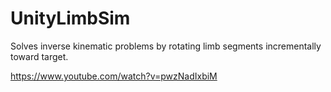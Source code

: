 # UnityLimbSim

Solves inverse kinematic problems by rotating limb segments incrementally toward target.

https://www.youtube.com/watch?v=pwzNadIxbiM
